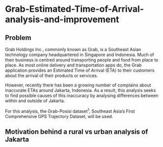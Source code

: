 # Grab-Estimated-Time-of-Arrival-analysis-and-improvement

## Problem
Grab Holdings Inc., commonly known as Grab, is a Southeast Asian technology company headquartered in Singapore and Indonesia. Much of their business is centred around transporting people and food from place to place. As most online delivery and transportation apps do, the Grab application provides an Estimated Time of Arrival (ETA) to their customers about the arrival of their products or services. 

However, recently there has been a growing number of complains about inaccurate ETAs around Jakarta, Indonesia. As a result, this analysis seeks to find possible causes of this inaccuracy by analysing differences between within and outside of Jakarta.

For this analysis, the Grab-Posisi dataset<sup>1</sup>, Southeast Asia’s First Comprehensive GPS Trajectory Dataset, will be used.

## Motivation behind a rural vs urban analysis of Jakarta

